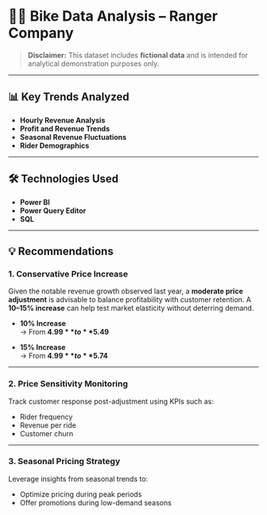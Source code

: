 # 🚴‍♂️ Bike Data Analysis – Ranger Company

> **Disclaimer:** This dataset includes **fictional data** and is intended for analytical demonstration purposes only.

---

## 📊 Key Trends Analyzed

- **Hourly Revenue Analysis**
- **Profit and Revenue Trends**
- **Seasonal Revenue Fluctuations**
- **Rider Demographics**

---

## 🛠️ Technologies Used

- **Power BI**
- **Power Query Editor**
- **SQL**

---

## 💡 Recommendations

### 1. **Conservative Price Increase**

Given the notable revenue growth observed last year, a **moderate price adjustment** is advisable to balance profitability with customer retention. A **10–15% increase** can help test market elasticity without deterring demand.

- **10% Increase**  
  → From **$4.99** to **$5.49**

- **15% Increase**  
  → From **$4.99** to **$5.74**

---

### 2. **Price Sensitivity Monitoring**

Track customer response post-adjustment using KPIs such as:
- Rider frequency
- Revenue per ride
- Customer churn

---

### 3. **Seasonal Pricing Strategy**

Leverage insights from seasonal trends to:
- Optimize pricing during peak periods
- Offer promotions during low-demand seasons
